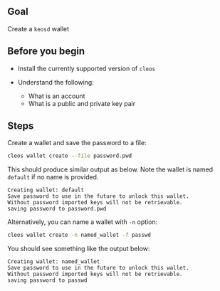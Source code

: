 ## Goal

Create a `keosd` wallet

## Before you begin

* Install the currently supported version of `cleos`

* Understand the following:
  * What is an account
  * What is a public and private key pair

## Steps

Create a wallet and save the password to a file:

```sh
cleos wallet create --file password.pwd
```

This should produce similar output as below. Note the wallet is named `default` if no name is provided.

```console
Creating wallet: default
Save password to use in the future to unlock this wallet.
Without password imported keys will not be retrievable.
saving password to password.pwd
```

Alternatively, you can name a wallet with `-n` option:

```sh
cleos wallet create -n named_wallet -f passwd
```

You should see something like the output below:

```console
Creating wallet: named_wallet
Save password to use in the future to unlock this wallet.
Without password imported keys will not be retrievable.
saving password to passwd
```
